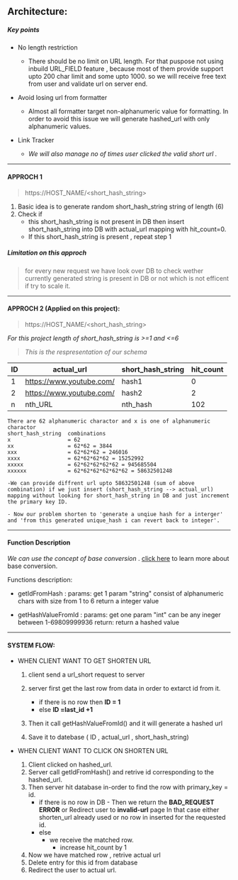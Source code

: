 ## Architecture:

##### Key points  
- No length restriction
     - There should be no limit on URL length. For that puspose not using inbuild URL_FIELD feature , because most of them provide support upto 200 char limit and some upto 1000. so we will receive free text from user and validate url on server end.
  
- Avoid losing url from formatter
    - Almost all formatter target non-alphanumeric value for formatting. In order to avoid this issue we will generate hashed_url with only alphanumeric values.
- Link Tracker
    - *We will also manage no of times user clicked the valid short url .*
     
---
#### APPROCH 1
>https://HOST_NAME/<short_hash_string>
     
1. Basic idea is to generate random short_hash_string string of length (6)
2. Check if 
    - this short_hash_string is not present in DB then insert short_hash_string into DB with actual_url mapping with hit_count=0.
    - If this  short_hash_string is present , repeat step 1 
 
    
##### Limitation on this approch
>for every new request we have look over DB to check wether currently generated string is present in DB or not which is not efficent if try to scale it.

---
#### APPROCH 2 (Applied on this project):
>https://HOST_NAME/<short_hash_string>

*For this  project length of short_hash_string is >=1 and <=6*

>*This is the respresentation of our schema*

| ID | actual_url | short_hash_string | hit_count
| ----------- | ----------- | ----------- | -----------
| 1 | https://www.youtube.com/ | hash1  | 0
| 2 | https://www.youtube.com/ | hash2  | 2
| n | nth_URL | nth_hash | 102

    
    There are 62 alphanumeric charactor and x is one of alphanumeric charactor
    short_hash_string  combinations
    x                  = 62   
    xx                 = 62*62 = 3844 
    xxx                = 62*62*62 = 246016 
    xxxx               = 62*62*62*62 = 15252992 
    xxxxx              = 62*62*62*62*62 = 945685504  
    xxxxxx             = 62*62*62*62*62*62 = 58632501248  

    -We can provide diffrent url upto 58632501248 (sum of above combination) if we just insert (short_hash_string --> actual_url) mapping without looking for short_hash_string in DB and just increment the primary key ID.
    
    - Now our problem shorten to 'generate a unqiue hash for a interger' and 'from this generated unique_hash i can revert back to integer'.
---
#### Function Description
*We can use the concept of base conversion* . [click here](https://www.tutorialspoint.com/computer_logical_organization/number_system_conversion.htm) to learn more about base conversion.

Functions description:
- getIdFromHash : 
params: get 1 param "string" consist of alphanumeric chars with size from 1 to 6
return a integer value

- getHashValueFromId : 
params: get one param "int" can be any ineger between 1-69809999936 
return: return a hashed  value 


---
#### SYSTEM FLOW:
- WHEN CLIENT WANT TO GET SHORTEN URL
    1. client send a url_short request to server
    2. server first get the last row from data in order to extarct id from it.
        - if there is no row then **ID = 1**
        - else **ID =last_id +1**

    3. Then it call  getHashValueFromId() and it will generate a hashed url 
    4. Save it to datebase ( ID , actual_url , short_hash_string)
    
- WHEN CLIENT WANT TO CLICK ON SHORTEN URL
    1. Client clicked on hashed_url.
    2. Server call getIdFromHash() and retrive id corresponding to the hashed_url.
    3. Then server hit database in-order to find the row with primary_key = id.
        - if there is no row in DB
                - Then we return the **BAD_REQUEST ERROR** or Redirect user to **invalid-url** page In that case either shorten_url already used or no row in inserted for the requested id.
        - else 
            - we receive the matched row.
               - increase hit_count by 1
    4. Now we have matched row , retrive actual url
    5. Delete entry for this id from database 
    6. Redirect the user to actual url.
    












